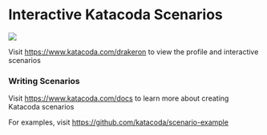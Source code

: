 # Interactive Katacoda Scenarios

[![](http://shields.katacoda.com/katacoda/drakeron/count.svg)](https://www.katacoda.com/drakeron "Get your profile on Katacoda.com")

Visit https://www.katacoda.com/drakeron to view the profile and interactive scenarios

### Writing Scenarios
Visit https://www.katacoda.com/docs to learn more about creating Katacoda scenarios

For examples, visit https://github.com/katacoda/scenario-example
